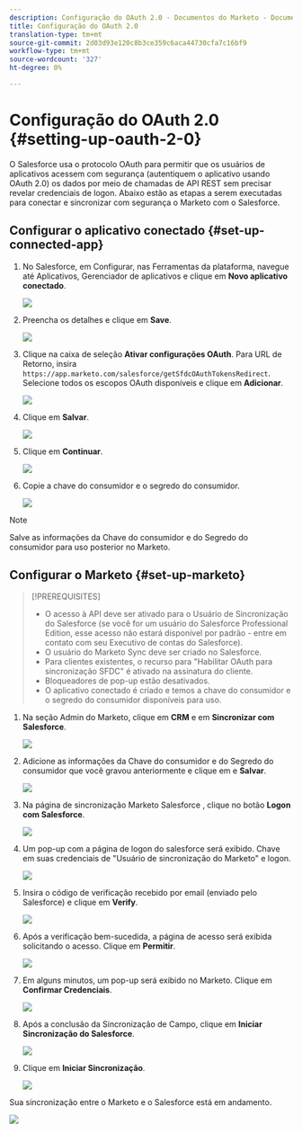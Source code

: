 ```yaml
---
description: Configuração do OAuth 2.0 - Documentos do Marketo - Documentação do produto
title: Configuração do OAuth 2.0
translation-type: tm+mt
source-git-commit: 2d03d93e120c8b3ce359c6aca44730cfa7c16bf9
workflow-type: tm+mt
source-wordcount: '327'
ht-degree: 0%

---
```



# Configuração do OAuth 2.0 {#setting-up-oauth-2-0}

O Salesforce usa o protocolo OAuth para permitir que os usuários de aplicativos acessem com segurança (autentiquem o aplicativo usando OAuth 2.0) os dados por meio de chamadas de API REST sem precisar revelar credenciais de logon. Abaixo estão as etapas a serem executadas para conectar e sincronizar com segurança o Marketo com o Salesforce.

## Configurar o aplicativo conectado {#set-up-connected-app}

1. No Salesforce, em Configurar, nas Ferramentas da plataforma, navegue até Aplicativos, Gerenciador de aplicativos e clique em **Novo aplicativo conectado**.

   ![](assets/setting-up-oauth-2-1.png)

1. Preencha os detalhes e clique em **Save**.

   ![](assets/setting-up-oauth-2-2.png)

1. Clique na caixa de seleção **Ativar configurações OAuth**. Para URL de Retorno, insira `https://app.marketo.com/salesforce/getSfdcOAuthTokensRedirect`. Selecione todos os escopos OAuth disponíveis e clique em **Adicionar**.

   ![](assets/setting-up-oauth-2-3.png)

1. Clique em **Salvar**.

   ![](assets/setting-up-oauth-2-4.png)

1. Clique em **Continuar**.

   ![](assets/setting-up-oauth-2-5.png)

1. Copie a chave do consumidor e o segredo do consumidor.

   ![](assets/setting-up-oauth-2-6.png)

>[!NOTE]
>
>Salve as informações da Chave do consumidor e do Segredo do consumidor para uso posterior no Marketo.

## Configurar o Marketo {#set-up-marketo}

>[!PREREQUISITES]
>
>* O acesso à API deve ser ativado para o Usuário de Sincronização do Salesforce (se você for um usuário do Salesforce Professional Edition, esse acesso não estará disponível por padrão - entre em contato com seu Executivo de contas do Salesforce).
>* O usuário do Marketo Sync deve ser criado no Salesforce.
>* Para clientes existentes, o recurso para &quot;Habilitar OAuth para sincronização SFDC&quot; é ativado na assinatura do cliente.
>* Bloqueadores de pop-up estão desativados.
>* O aplicativo conectado é criado e temos a chave do consumidor e o segredo do consumidor disponíveis para uso.


1. Na seção Admin do Marketo, clique em **CRM** e em **Sincronizar com Salesforce**.

   ![](assets/setting-up-oauth-2-7.png)

1. Adicione as informações da Chave do consumidor e do Segredo do consumidor que você gravou anteriormente e clique em e **Salvar**.

   ![](assets/setting-up-oauth-2-8.png)

1. Na página de sincronização Marketo Salesforce , clique no botão **Logon com Salesforce**.

   ![](assets/setting-up-oauth-2-9.png)

1. Um pop-up com a página de logon do salesforce será exibido. Chave em suas credenciais de &quot;Usuário de sincronização do Marketo&quot; e logon.

   ![](assets/setting-up-oauth-2-10.png)

1. Insira o código de verificação recebido por email (enviado pelo Salesforce) e clique em **Verify**.

   ![](assets/setting-up-oauth-2-11.png)

1. Após a verificação bem-sucedida, a página de acesso será exibida solicitando o acesso. Clique em **Permitir**.

   ![](assets/setting-up-oauth-2-12.png)

1. Em alguns minutos, um pop-up será exibido no Marketo. Clique em **Confirmar Credenciais**.

   ![](assets/setting-up-oauth-2-13.png)

1. Após a conclusão da Sincronização de Campo, clique em **Iniciar Sincronização do Salesforce**.

   ![](assets/setting-up-oauth-2-14.png)

1. Clique em **Iniciar Sincronização**.

   ![](assets/setting-up-oauth-2-15.png)

Sua sincronização entre o Marketo e o Salesforce está em andamento.

![](assets/setting-up-oauth-2-16.png)
